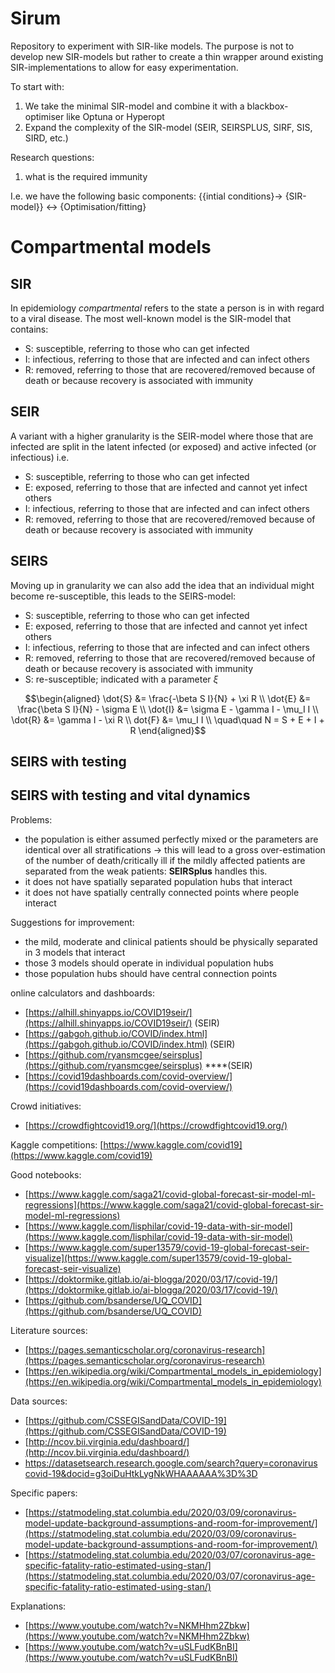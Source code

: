 # Sirum

Repository to experiment with SIR-like models. The purpose 
is not to develop new SIR-models but rather to create a thin wrapper around
existing SIR-implementations to allow for easy experimentation. 

To start with:
1. We take the minimal SIR-model and combine it with a blackbox-optimiser like Optuna or Hyperopt
2. Expand the complexity of the SIR-model (SEIR, SEIRSPLUS, SIRF, SIS, SIRD, etc.)

Research questions:
1. what is the required immunity 

I.e. we have the following basic components: {{intial conditions}-> {SIR-model}} <-> {Optimisation/fitting}


# Compartmental models 

## SIR 
In epidemiology *compartmental* refers to the state a person is in with regard to a viral disease. 
The most well-known model is the SIR-model that contains:
* S: susceptible, referring to those who can get infected
* I: infectious, referring to those that are infected and can infect others
* R: removed, referring to those that are recovered/removed because of death or because recovery is associated with immunity

## SEIR
A variant with a higher granularity is the SEIR-model where those that are infected are split in the latent infected (or exposed)
and active infected (or infectious) i.e.
* S: susceptible, referring to those who can get infected
* E: exposed, referring to those that are infected and cannot yet infect others
* I: infectious, referring to those that are infected and can infect others
* R: removed, referring to those that are recovered/removed because of death or because recovery is associated with immunity

## SEIRS
Moving up in granularity we can also add the idea that an individual might become re-susceptible, this
leads to the SEIRS-model:
* S: susceptible, referring to those who can get infected
* E: exposed, referring to those that are infected and cannot yet infect others
* I: infectious, referring to those that are infected and can infect others
* R: removed, referring to those that are recovered/removed because of death or because recovery is associated with immunity
* S: re-susceptible; indicated with a parameter $\xi$ 

$$\begin{aligned}
\dot{S} &= \frac{-\beta S I}{N} + \xi R \\
\dot{E} &= \frac{\beta S I}{N} - \sigma E \\
\dot{I} &= \sigma E - \gamma I - \mu_I I \\
\dot{R} &= \gamma I - \xi R \\ dot{F} &= \mu_I I \\
\quad\quad N = S + E + I + R
\end{aligned}$$

## SEIRS with testing



## SEIRS with testing and vital dynamics



Problems:
* the population is either assumed perfectly mixed or the parameters are identical over all stratifications -> this will lead to a gross over-estimation of the number of death/critically ill if the mildly affected patients are separated from the weak patients: **SEIRSplus** handles this.
* it does not have spatially separated population hubs that interact
* it does not have spatially centrally connected points where people interact


Suggestions for improvement:
* the mild, moderate and clinical patients should be physically separated in 3 models that interact
* those 3 models should operate in individual population hubs
* those population hubs should have central connection points


online calculators and dashboards:

- [https://alhill.shinyapps.io/COVID19seir/](https://alhill.shinyapps.io/COVID19seir/)  (SEIR)
- [https://gabgoh.github.io/COVID/index.html](https://gabgoh.github.io/COVID/index.html) (SEIR)
- [https://github.com/ryansmcgee/seirsplus](https://github.com/ryansmcgee/seirsplus) ****(SEIR)
- [https://covid19dashboards.com/covid-overview/](https://covid19dashboards.com/covid-overview/)

Crowd initiatives:

- [https://crowdfightcovid19.org/](https://crowdfightcovid19.org/)

Kaggle competitions: [https://www.kaggle.com/covid19](https://www.kaggle.com/covid19)

Good notebooks:

- [https://www.kaggle.com/saga21/covid-global-forecast-sir-model-ml-regressions](https://www.kaggle.com/saga21/covid-global-forecast-sir-model-ml-regressions)
- [https://www.kaggle.com/lisphilar/covid-19-data-with-sir-model](https://www.kaggle.com/lisphilar/covid-19-data-with-sir-model)
- [https://www.kaggle.com/super13579/covid-19-global-forecast-seir-visualize](https://www.kaggle.com/super13579/covid-19-global-forecast-seir-visualize)
- [https://doktormike.gitlab.io/ai-blogga/2020/03/17/covid-19/](https://doktormike.gitlab.io/ai-blogga/2020/03/17/covid-19/)
- [https://github.com/bsanderse/UQ_COVID](https://github.com/bsanderse/UQ_COVID)

Literature sources:

- [https://pages.semanticscholar.org/coronavirus-research](https://pages.semanticscholar.org/coronavirus-research)
- [https://en.wikipedia.org/wiki/Compartmental_models_in_epidemiology](https://en.wikipedia.org/wiki/Compartmental_models_in_epidemiology)

Data sources:

- [https://github.com/CSSEGISandData/COVID-19](https://github.com/CSSEGISandData/COVID-19)
- [http://ncov.bii.virginia.edu/dashboard/](http://ncov.bii.virginia.edu/dashboard/)
- [https://datasetsearch.research.google.com/search?query=coronavirus covid-19&docid=g3oiDuHtkLygNkWHAAAAAA%3D%3D](https://datasetsearch.research.google.com/search?query=coronavirus%20covid-19&docid=g3oiDuHtkLygNkWHAAAAAA%3D%3D)

Specific papers:

- [https://statmodeling.stat.columbia.edu/2020/03/09/coronavirus-model-update-background-assumptions-and-room-for-improvement/](https://statmodeling.stat.columbia.edu/2020/03/09/coronavirus-model-update-background-assumptions-and-room-for-improvement/)
- [https://statmodeling.stat.columbia.edu/2020/03/07/coronavirus-age-specific-fatality-ratio-estimated-using-stan/](https://statmodeling.stat.columbia.edu/2020/03/07/coronavirus-age-specific-fatality-ratio-estimated-using-stan/)

Explanations:

- [https://www.youtube.com/watch?v=NKMHhm2Zbkw](https://www.youtube.com/watch?v=NKMHhm2Zbkw)
- [https://www.youtube.com/watch?v=uSLFudKBnBI](https://www.youtube.com/watch?v=uSLFudKBnBI)
